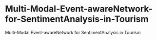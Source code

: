 # Multi-Modal-Event-awareNetwork-for-SentimentAnalysis-in-Tourism
Multi-Modal Event-awareNetwork for SentimentAnalysis in Tourism
